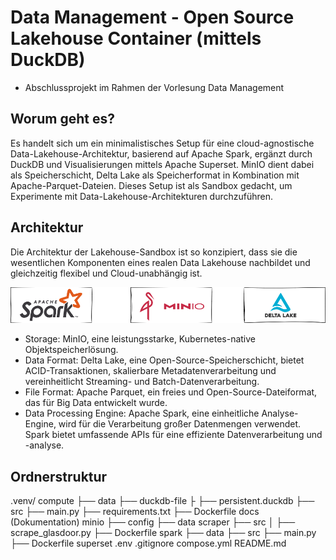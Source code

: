# Data Management - Open Source Lakehouse Container (mittels DuckDB)

- Abschlussprojekt im Rahmen der Vorlesung Data Management

## Worum geht es?

Es handelt sich um ein minimalistisches Setup für eine cloud-agnostische Data-Lakehouse-Architektur, basierend auf Apache Spark, ergänzt durch DuckDB und Visualisierungen mittels Apache Superset. 
MinIO dient dabei als Speicherschicht, Delta Lake als Speicherformat in Kombination mit Apache-Parquet-Dateien. Dieses Setup ist als Sandbox gedacht, um Experimente mit Data-Lakehouse-Architekturen durchzuführen.

## Architektur

Die Architektur der Lakehouse-Sandbox ist so konzipiert, dass sie die wesentlichen Komponenten eines realen Data Lakehouse nachbildet und gleichzeitig flexibel und Cloud-unabhängig ist.

![Architektur](docs/graphics/architecture.png)

- Storage: MinIO, eine leistungsstarke, Kubernetes-native Objektspeicherlösung.
- Data Format: Delta Lake, eine Open-Source-Speicherschicht, bietet ACID-Transaktionen, skalierbare Metadatenverarbeitung und vereinheitlicht Streaming- und Batch-Datenverarbeitung.
- File Format: Apache Parquet, ein freies und Open-Source-Dateiformat, das für Big Data entwickelt wurde.
- Data Processing Engine: Apache Spark, eine einheitliche Analyse-Engine, wird für die Verarbeitung großer Datenmengen verwendet. Spark bietet umfassende APIs für eine effiziente Datenverarbeitung und -analyse.

## Ordnerstruktur

.venv/
compute
├── data
├── duckdb-file
├   ├── persistent.duckdb
├── src
    ├── main.py
├── requirements.txt
├── Dockerfile
docs (Dokumentation)
minio
├── config
├── data
scraper
├── src
│   ├── scrape_glasdoor.py
├── Dockerfile
spark
├── data
├── src
    ├── main.py
├── Dockerfile
superset
.env
.gitignore
compose.yml
README.md

